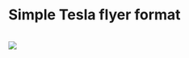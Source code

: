 <h1>Simple Tesla flyer format</h1><br>

<img src="https://github.com/Foebry/Syntra/tree/main/frontend/designs/Sporza/%2Bassets/task.png"/>
